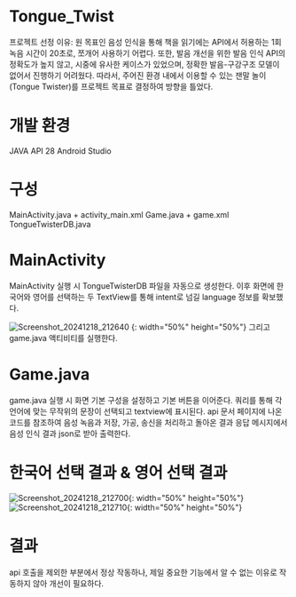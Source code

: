 # Tongue_Twist
프로젝트 선정 이유: 원 목표인 음성 인식을 통해 책을 읽기에는 API에서 허용하는 1회 녹음 시간이 20초로, 쪼개어 사용하기 어렵다. 또한, 발음 개선을 위한 발음 인식 API의 정확도가 높지 않고, 시중에 유사한 케이스가 있었으며, 정확한 발음-구강구조 모델이 없어서 진행하기 어려웠다. 따라서, 주어진 환경 내에서 이용할 수 있는 잰말 놀이(Tongue Twister)를 프로젝트 목표로 결정하여 방향을 틀었다.

# 개발 환경
JAVA API 28
Android Studio

# 구성
MainActivity.java + activity_main.xml
Game.java + game.xml
TongueTwisterDB.java

# MainActivity
MainActivity 실행 시 TongueTwisterDB 파일을 자동으로 생성한다.
이후 화면에 한국어와 영어를 선택하는 두 TextView를 통해 intent로 넘길 language 정보를 확보했다.

![Screenshot_20241218_212640](https://github.com/user-attachments/assets/653db81c-3fd2-4b72-8852-36cca23a2ccc) {: width="50%" height="50%"}
그리고 game.java 액티비티를 실행한다.

# Game.java
game.java 실행 시 화면 기본 구성을 설정하고 기본 버튼을 이어준다.
쿼리를 통해 각 언어에 맞는 무작위의 문장이 선택되고 textview에 표시된다.
api 문서 페이지에 나온 코드를 참조하여 음성 녹음과 저장, 가공, 송신을 처리하고
돌아온 결과 응답 메시지에서 음성 인식 결과 json로 받아 출력한다.

# 한국어 선택 결과 & 영어 선택 결과
![Screenshot_20241218_212700](https://github.com/user-attachments/assets/42208006-b217-4c25-a2a6-4345bc4e38fb){: width="50%" height="50%"}
![Screenshot_20241218_212710](https://github.com/user-attachments/assets/5a4315a3-a0c1-4e73-bb8e-73afc8236064){: width="50%" height="50%"}

# 결과
api 호출을 제외한 부분에서 정상 작동하나, 제일 중요한 기능에서 알 수 없는 이유로 작동하지 않아 개선이 필요하다.

